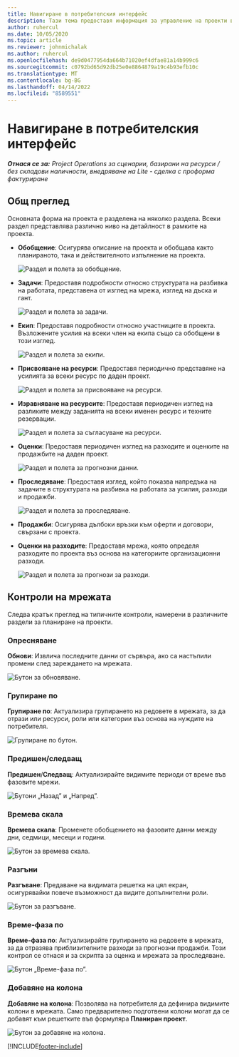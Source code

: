```yaml
---
title: Навигиране в потребителския интерфейс
description: Тази тема предоставя информация за управление на проекти в Dynamics 365 Project operations.
author: ruhercul
ms.date: 10/05/2020
ms.topic: article
ms.reviewer: johnmichalak
ms.author: ruhercul
ms.openlocfilehash: de9d0477954da664b71020ef4dfae81a14b999c6
ms.sourcegitcommit: c0792bd65d92db25e0e8864879a19c4b93efb10c
ms.translationtype: MT
ms.contentlocale: bg-BG
ms.lasthandoff: 04/14/2022
ms.locfileid: "8589551"
---
```

# <a name="navigating-the-user-interface"></a>Навигиране в потребителския интерфейс

_**Отнася се за:** Project Operations за сценарии, базирани на ресурси / без складови наличности, внедряване на Lite - сделка с проформа фактуриране_

## <a name="overview"></a>Общ преглед

Основната форма на проекта е разделена на няколко раздела. Всеки раздел представлява различно ниво на детайлност в рамките на проекта.

- **Обобщение**: Осигурява описание на проекта и обобщава както планираното, така и действителното изпълнение на проекта.

    ![Раздел и полета за обобщение.](media/navigation7.png)

- **Задачи**: Предоставя подробности относно структурата на разбивка на работата, представена от изглед на мрежа, изглед на дъска и гант.

    ![Раздел и полета за задачи.](media/navigation8.png)

- **Екип**: Предоставя подробности относно участниците в проекта. Възложените усилия на всеки член на екипа също са обобщени в този изглед.

    ![Раздел и полета за екипи.](media/navigation9.png)

- **Присвояване на ресурси**: Предоставя периодично представяне на усилията за всеки ресурс по даден проект.

    ![Раздел и полета за присвояване на ресурси.](media/navigation10.png)

- **Изравняване на ресурсите**: Предоставя периодичен изглед на разликите между заданията на всеки именен ресурс и техните резервации.

    ![Раздел и полета за съгласуване на ресурси.](media/navigation11.png)

- **Оценки**: Предоставя периодичен изглед на разходите и оценките на продажбите на даден проект.

    ![Раздел и полета за прогнозни данни.](media/navigation12.png)

- **Проследяване**: Предоставя изглед, който показва напредъка на задачите в структурата на разбивка на работата за усилия, разходи и продажби.

    ![Раздел и полета за проследяване.](media/navigation13.png)

- **Продажби**: Осигурява дълбоки връзки към оферти и договори, свързани с проекта.

- **Оценки на разходите**: Предоставя мрежа, която определя разходите по проекта въз основа на категориите организационни разходи.

    ![Раздел и полета за прогнози за разходи.](media/navigation14.png)

## <a name="grid-controls"></a>Контроли на мрежата

Следва кратък преглед на типичните контроли, намерени в различните раздели за планиране на проекти.

### <a name="refresh"></a>Опресняване

**Обнови**: Извлича последните данни от сървъра, ако са настъпили промени след зареждането на мрежата.

![Бутон за обновяване.](media/navigation7.png)

### <a name="group-by"></a>Групиране по

**Групиране по**: Актуализира групирането на редовете в мрежата, за да отрази или ресурси, роли или категории въз основа на нуждите на потребителя.

![Групиране по бутон.](media/navigation6.png)

### <a name="previousnext"></a>Предишен/следващ

**Предишен**/**Следващ**: Актуализирайте видимите периоди от време във фазовите мрежи.

![Бутони „Назад” и „Напред”.](media/navigation2.png)

### <a name="timescale"></a>Времева скала

**Времева скала**: Променете обобщението на фазовите данни между дни, седмици, месеци и години.

![Бутон за времева скала.](media/navigation3.png)

### <a name="expand"></a>Разгъни

**Разгъване**: Предаване на видимата решетка на цял екран, осигурявайки повече възможност да видите допълнителни роли.

![Бутон за разгъване.](media/navigation4.png)

### <a name="time-phase-by"></a>Време-фаза по

**Време-фаза по**: Актуализирайте групирането на редовете в мрежата, за да отразява приблизителните разходи за прогнозни продажби. Този контрол се отнася и за скрипта за оценка и мрежата за проследяване.

![Бутон „Време-фаза по”.](media/navigation0.png)

### <a name="add-column"></a>Добавяне на колона

**Добавяне на колона**: Позволява на потребителя да дефинира видимите колони в мрежата. Само предварително подготвени колони могат да се добавят към решетките във формуляра **Планиран проект**.

![Бутон за добавяне на колона.](media/navigation5.png)


[!INCLUDE[footer-include](../includes/footer-banner.md)]